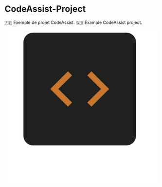 # CodeAssist-Project
🇫🇷 Exemple de projet CodeAssist. 🇬🇧 Example CodeAssist project.

<p class="aligncenter">
    <img src="https://raw.githubusercontent.com/IDProjectFR/CodeAssist-Project/main/icon_CodeAssist.png" alt="centered image" />
</p>
